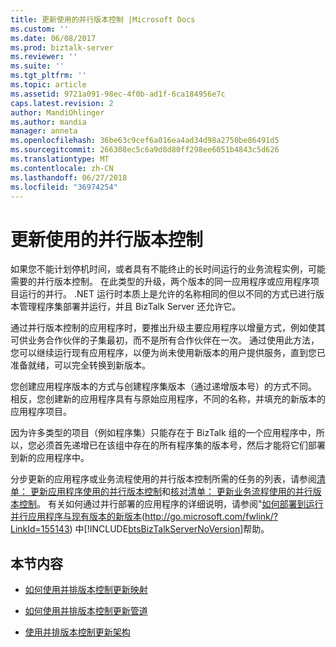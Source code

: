 ```yaml
---
title: 更新使用的并行版本控制 |Microsoft Docs
ms.custom: ''
ms.date: 06/08/2017
ms.prod: biztalk-server
ms.reviewer: ''
ms.suite: ''
ms.tgt_pltfrm: ''
ms.topic: article
ms.assetid: 9721a091-98ec-4f0b-ad1f-6ca184956e7c
caps.latest.revision: 2
author: MandiOhlinger
ms.author: mandia
manager: anneta
ms.openlocfilehash: 36be63c9cef6a016ea4ad34d98a2750be86491d5
ms.sourcegitcommit: 266308ec5c6a9d8d80ff298ee6051b4843c5d626
ms.translationtype: MT
ms.contentlocale: zh-CN
ms.lasthandoff: 06/27/2018
ms.locfileid: "36974254"
---
```

# <a name="updating-using-side-by-side-versioning"></a>更新使用的并行版本控制
如果您不能计划停机时间，或者具有不能终止的长时间运行的业务流程实例，可能需要的并行版本控制。 在此类型的升级，两个版本的同一应用程序或应用程序项目运行的并行。 .NET 运行时本质上是允许的名称相同的但以不同的方式已进行版本管理程序集部署并运行，并且 BizTalk Server 还允许它。  
  
 通过并行版本控制的应用程序时，要推出升级主要应用程序以增量方式，例如使其可供业务合作伙伴的子集最初，而不是所有合作伙伴在一次。 通过使用此方法，您可以继续运行现有应用程序，以便为尚未使用新版本的用户提供服务，直到您已准备就绪，可以完全转换到新版本。  
  
 您创建应用程序版本的方式与创建程序集版本（通过递增版本号）的方式不同。 相反，您创建新的应用程序具有与原始应用程序，不同的名称，并填充的新版本的应用程序项目。  
  
 因为许多类型的项目（例如程序集）只能存在于 BizTalk 组的一个应用程序中，所以，您必须首先递增已在该组中存在的所有程序集的版本号，然后才能将它们部署到新的应用程序中。  
  
 分步更新的应用程序或业务流程使用的并行版本控制所需的任务的列表，请参阅[清单： 更新应用程序使用的并行版本控制](../technical-guides/checklist-updating-an-application-using-side-by-side-versioning.md)和[核对清单： 更新业务流程使用的并行版本控制](../technical-guides/checklist-updating-an-orchestration-using-side-by-side-versioning.md)。 有关如何通过并行部署的应用程序的详细说明，请参阅"[如何部署到运行并行应用程序与现有版本的新版本](http://go.microsoft.com/fwlink/?LinkId=155143)(<http://go.microsoft.com/fwlink/?LinkId=155143>) 中[!INCLUDE[btsBizTalkServerNoVersion](../includes/btsbiztalkservernoversion-md.md)]帮助。  
  
## <a name="in-this-section"></a>本节内容  
  
-   [如何使用并排版本控制更新映射](../technical-guides/how-to-update-a-map-using-side-by-side-versioning.md)  
  
-   [如何使用并排版本控制更新管道](../technical-guides/how-to-update-a-pipeline-using-side-by-side-versioning.md)  
  
-   [使用并排版本控制更新架构](../technical-guides/updating-a-schema-using-side-by-side-versioning.md)